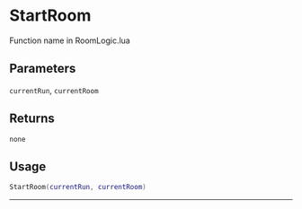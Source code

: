 # StartRoom
Function name in RoomLogic.lua
## Parameters
`currentRun`, `currentRoom`
## Returns
`none`
## Usage
```lua
StartRoom(currentRun, currentRoom)
```
---
